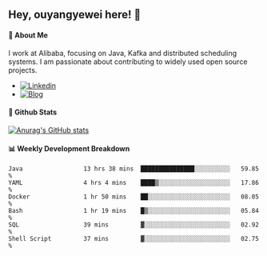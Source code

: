 ## Hey, ouyangyewei here! :wave:

#### :rocket: About Me
I work at Alibaba, focusing on Java, Kafka and distributed scheduling systems. I am passionate about contributing to widely used open source projects.

- [![Linkedin](https://img.shields.io/badge/LinkedIn-ouyangyewei-blue)](https://www.linkedin.com/in/ouyangyewei/)
- [![Blog](https://img.shields.io/badge/Blog-yeweiouyang-orange)](https://blog.csdn.net/yeweiouyang)

#### :star2: Github Stats
[![Anurag's GitHub stats](https://github-readme-stats.vercel.app/api?username=ouyangyewei&show_icons=true&cache_seconds=3600&theme=tokyonight)](https://github.com/anuraghazra/github-readme-stats)

#### :bar_chart: Weekly Development Breakdown
<!--START_SECTION:waka-->

```text
Java                 13 hrs 38 mins  ███████████████░░░░░░░░░░   59.85 %
YAML                 4 hrs 4 mins    ████▒░░░░░░░░░░░░░░░░░░░░   17.86 %
Docker               1 hr 50 mins    ██░░░░░░░░░░░░░░░░░░░░░░░   08.05 %
Bash                 1 hr 19 mins    █▒░░░░░░░░░░░░░░░░░░░░░░░   05.84 %
SQL                  39 mins         ▓░░░░░░░░░░░░░░░░░░░░░░░░   02.92 %
Shell Script         37 mins         ▓░░░░░░░░░░░░░░░░░░░░░░░░   02.75 %
```

<!--END_SECTION:waka-->

